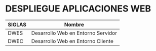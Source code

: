 # DESPLIEGUE APLICACIONES WEB

SIGLAS | Nombre
-- | --
DWES | Desarrollo Web en Entorno Servidor
DWEC | Desarrollo Web en Entorno Cliente

